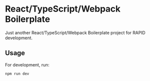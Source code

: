 # React/TypeScript/Webpack Boilerplate

Just another React/TypeScript/Webpack Boilerplate project for RAPID development.

## Usage

For development, run:

```sh
npm run dev
```
